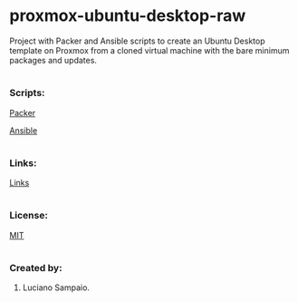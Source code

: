 # proxmox-ubuntu-desktop-raw
Project with Packer and Ansible scripts to create an Ubuntu Desktop template on Proxmox from a cloned virtual machine with the bare minimum packages and updates.

#
### Scripts:
[Packer](packer/README.md "Packer")

[Ansible](ansible/README.md "Ansible")

#
### Links:

[Links](links.md "Links")

#
### License:

[MIT](LICENSE "MIT License")

#
### Created by:

1. Luciano Sampaio.

